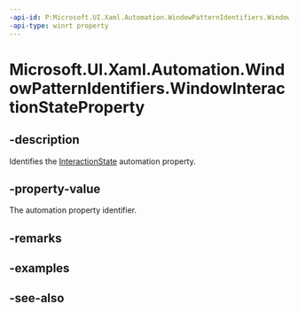 ```yaml
---
-api-id: P:Microsoft.UI.Xaml.Automation.WindowPatternIdentifiers.WindowInteractionStateProperty
-api-type: winrt property
---
```


<!-- Property syntax
public Windows.UI.Xaml.Automation.AutomationProperty WindowInteractionStateProperty { get; }
-->

# Microsoft.UI.Xaml.Automation.WindowPatternIdentifiers.WindowInteractionStateProperty

## -description
Identifies the [InteractionState](../microsoft.ui.xaml.automation.provider/iwindowprovider_interactionstate.md) automation property.

## -property-value
The automation property identifier.

## -remarks

## -examples

## -see-also
